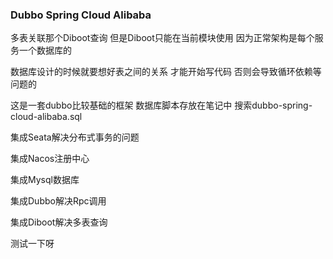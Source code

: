 ### Dubbo Spring Cloud Alibaba

多表关联那个Diboot查询 但是Diboot只能在当前模块使用 因为正常架构是每个服务一个数据库的

数据库设计的时候就要想好表之间的关系 才能开始写代码 否则会导致循环依赖等问题的

这是一套dubbo比较基础的框架 数据库脚本存放在笔记中 搜索dubbo-spring-cloud-alibaba.sql

集成Seata解决分布式事务的问题

集成Nacos注册中心

集成Mysql数据库

集成Dubbo解决Rpc调用

集成Diboot解决多表查询

测试一下呀